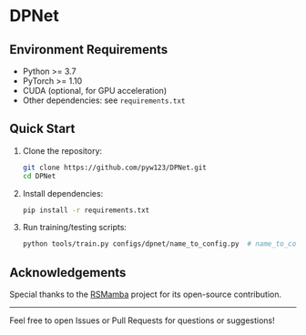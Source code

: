 # DPNet

## Environment Requirements

- Python >= 3.7
- PyTorch >= 1.10
- CUDA (optional, for GPU acceleration)
- Other dependencies: see `requirements.txt`

## Quick Start

1. Clone the repository:
   ```bash
   git clone https://github.com/pyw123/DPNet.git
   cd DPNet
   ```

2. Install dependencies:
   ```bash
   pip install -r requirements.txt
   ```

3. Run training/testing scripts:
   ```bash
   python tools/train.py configs/dpnet/name_to_config.py  # name_to_config.py is the configuration file you want to use
   ```


## Acknowledgements

Special thanks to the [RSMamba](https://github.com/KyanChen/RSMamba) project for its open-source contribution.

---

Feel free to open Issues or Pull Requests for questions or suggestions!
